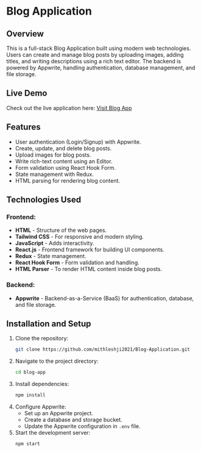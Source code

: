 # Blog Application

## Overview
This is a full-stack Blog Application built using modern web technologies. Users can create and manage blog posts by uploading images, adding titles, and writing descriptions using a rich text editor. The backend is powered by Appwrite, handling authentication, database management, and file storage.

## Live Demo
Check out the live application here: [Visit Blog App](https://blog-application-orcin.vercel.app/)

## Features
- User authentication (Login/Signup) with Appwrite.
- Create, update, and delete blog posts.
- Upload images for blog posts.
- Write rich-text content using an Editor.
- Form validation using React Hook Form.
- State management with Redux.
- HTML parsing for rendering blog content.

## Technologies Used
### Frontend:
- **HTML** - Structure of the web pages.
- **Tailwind CSS** - For responsive and modern styling.
- **JavaScript** - Adds interactivity.
- **React.js** - Frontend framework for building UI components.
- **Redux** - State management.
- **React Hook Form** - Form validation and handling.
- **HTML Parser** - To render HTML content inside blog posts.

### Backend:
- **Appwrite** - Backend-as-a-Service (BaaS) for authentication, database, and file storage.

## Installation and Setup
1. Clone the repository:
   ```sh
   git clone https://github.com/mithleshji2021/Blog-Application.git
   ```
2. Navigate to the project directory:
   ```sh
   cd blog-app
   ```
3. Install dependencies:
   ```sh
   npm install
   ```
4. Configure Appwrite:
   - Set up an Appwrite project.
   - Create a database and storage bucket.
   - Update the Appwrite configuration in `.env` file.
5. Start the development server:
   ```sh
   npm start
   ```





